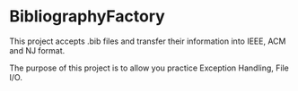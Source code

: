 # BibliographyFactory

This project accepts .bib files and transfer their information into IEEE, ACM and NJ format.

The purpose of this project is to allow you practice Exception Handling, File I/O.
